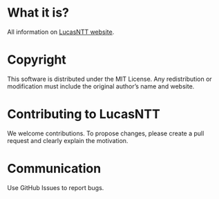 # What it is?
All information on [LucasNTT website](https://lucasntt.github.io/).

# Copyright
This software is distributed under the MIT License. Any redistribution or modification must include the original author’s name and website.

# Contributing to LucasNTT
We welcome contributions. To propose changes, please create a pull request and clearly explain the motivation.

# Communication
Use GitHub Issues to report bugs.
